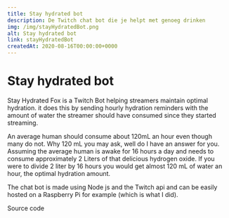 ```yaml
---
title: Stay hydrated bot
description: De Twitch chat bot die je helpt met genoeg drinken
img: /img/stayHydratedBot.png
alt: Stay hydrated bot
link: stayHydratedBot
createdAt: 2020-08-16T00:00:00+0000
---
```


# Stay hydrated bot

Stay Hydrated Fox is a Twitch Bot helping streamers maintain optimal hydration.
it does this by sending hourly hydration reminders with the amount of water the streamer should have consumed since they started streaming.

An average human should consume about 120mL an hour even though many do not.
Why 120 mL you may ask, well do I have an answer for you. Assuming the average human is awake for 16 hours a day and needs to consume approximately 2 Liters of that delicious hydrogen oxide. If you were to divide 2 liter by 16 hours you would get almost 120 mL of water an hour, the optimal hydration amount.

The chat bot is made using Node js and the Twitch api and can be easily hosted on a Raspberry Pi for example (which is what I did).

<icon-link href="https://github.com/Vuurvos1/stayHydratedFox" target="_blank" icon="github">
Source code
</icon-link>
